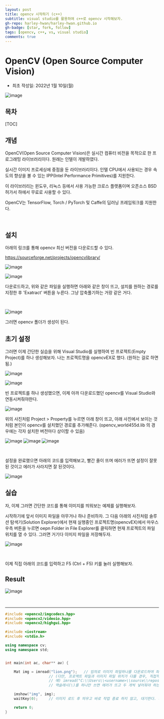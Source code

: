```yaml
---
layout: post
title: opencv 시작하기 (c++)
subtitle: visual studio를 활용하여 c++로 opencv 시작해보자.
gh-repo: harley-hwan/harley-hwan.github.io
gh-badge: [star, fork, follow]
tags: [opencv, c++, vs, visual studio]
comments: true
---
```


# OpenCV (Open Source Computer Vision)

- 최초 작성일: 2022년 1월 10일(월)

![image](https://user-images.githubusercontent.com/68185569/148719352-40177ab8-e963-44da-9eb4-9eae86597ddd.png)


## 목차

[TOC]

## 개념
OpenCV(Open Source Computer Vision)은 실시간 컴퓨터 비전을 목적으로 한 프로그래밍 라이브러리이다. 원래는 인텔이 개발하였다. 

실시간 이미지 프로세싱에 중점을 둔 라이브러리이다. 인텔 CPU에서 사용되는 경우 속도의 향상을 볼 수 있는 IPP(Intel Performance Primitives)를 지원한다. 

이 라이브러리는 윈도우, 리눅스 등에서 사용 가능한 크로스 플랫폼이며 오픈소스 BSD 허가서 하에서 무료로 사용할 수 있다. 

OpenCV는 TensorFlow, Torch / PyTorch 및 Caffe의 딥러닝 프레임워크를 지원한다.

<br/>

## 설치
아래의 링크를 통해 opencv 최신 버전을 다운로드할 수 있다.

https://sourceforge.net/projects/opencvlibrary/

![image](https://user-images.githubusercontent.com/68185569/148712866-80a36699-d49f-47f3-9933-502667aa6a80.png)


![image](https://user-images.githubusercontent.com/68185569/148713163-935351dd-35be-482a-bf3e-08590f514cda.png)

다운로드하고, 위와 같은 파일을 실행하면 아래와 같은 창이 뜨고, 설치를 원하는 경로를 지정한 후 'Exatract' 버튼을 누른다. 그냥 압축풀기하는 거랑 같은 거다.

<br/>

![image](https://user-images.githubusercontent.com/68185569/148713134-db5f767f-08ae-4a03-afc5-04ef028ad0b5.png)

그러면 opencv 폴더가 생성이 된다.

## 초기 설정

그러면 이제 간단한 실습을 위해 Visual Studio를 실행하여 빈 프로젝트(Empty Project)를 하나 생성해보자.
나는 프로젝트명을 opencvEX로 했다. (원하는 걸로 하면 됨.)

![image](https://user-images.githubusercontent.com/68185569/148717767-51a42273-3c93-4b78-bfce-3c94fe6825c3.png)

![image](https://user-images.githubusercontent.com/68185569/148717865-3f52a895-7a67-49f3-a928-5fcccdc586c6.png)

빈 프로젝트를 하나 생성했으면, 이제 아까 다운로드했던 opencv를 Visual Studio와 연동시켜줘야한다.

![image](https://user-images.githubusercontent.com/68185569/148718070-6ac84346-020d-478f-996e-663904c20b79.png)

위의 사진처럼 Project > Property를 누르면 아래 창이 뜨고, 아래 사진에서 보이는 것처럼 본인이 opencv를 설치했던 경로를 추가해준다. (opencv_world455d.lib 의 경우에는 각자 설치한 버전마다 상이할 수 있음)

![image](https://user-images.githubusercontent.com/68185569/148718173-d9eadcc5-5461-43c0-8e00-0af75f19acfc.png)
![image](https://user-images.githubusercontent.com/68185569/148718165-f713ea5f-f76b-4535-bee1-02631b901ca6.png)
![image](https://user-images.githubusercontent.com/68185569/148718183-76abf632-4082-4868-8f52-4384b66b4606.png)

<br/>

설정을 완료했으면 아래의 코드를 입력해보고, 빨간 줄이 뜨며 에러가 뜨면 설정이 잘못된 것이고 에러가 사라지면 잘 된것이다.

![image](https://user-images.githubusercontent.com/68185569/148719308-24bf3323-72f8-46b8-90a6-f5eb9b7cb75c.png)

## 실습

자, 이제 그러면 간단한 코드를 통해 이미지를 띄워보는 예제를 실행해보자.

시작하기에 앞서 이미지 파일을 아무거나 하나 준비하자. 그 다음 아래의 사진처럼 솔루션 탐색기(Solution Explorer)에서 현재 실행중인 프로젝트명(opencvEX)에서 마우스 우측 버튼을 누르면 oepn Folder in File Explorer를 클릭하면 현재 프로젝트의 파일 위치를 열 수 있다. 그러면 거기다 이미지 파일을 저장해두자.

![image](https://user-images.githubusercontent.com/68185569/148719296-24b3c0b3-7c02-4e5f-a5f8-4f865896bdad.png)

<br/>

이제 직접 아래의 코드를 입력하고 F5 (Ctrl + F5) 키를 눌러 실행해보자.

## Result
![image](https://user-images.githubusercontent.com/68185569/148719433-43369948-e333-497b-a2f4-7b5530027d90.png)

<br/>

---

```c++
#include <opencv2/imgcodecs.hpp>
#include <opencv2/videoio.hpp>
#include <opencv2/highgui.hpp>

#include <iostream>
#include <stdio.h>

using namespace cv;
using namespace std;


int main(int ac, char** av) {

	Mat img = imread("lion.png");	// 임의로 이미지 파일하나를 다운로드하여	파일명과 확장자를 모두 적어준다. 
					// (다만, 프로젝트 파일과 이미지 파일 위치가 다를 경우, 직접적인 경로를 적어줘야 한다.)
					// 예) imread("C:\\Users\\<username>\\source\\repos\\opencvEX\\opencvEX\\lion.png");
					// 역슬래시(\)를 하나만 쓰면 에러가 뜨고 두 개씩 넣어줘야 하는데, 그건 두 개를 입력해야 폴더로 인식이 되기 때문이다.

	imshow("img", img);
	waitKey(0);		// 이미지 로드 후 띄우고 바로 작업 종료 하지 않고, 대기한다. 사용자의 요청을 기다린다.

	return 0;
}
```

 
